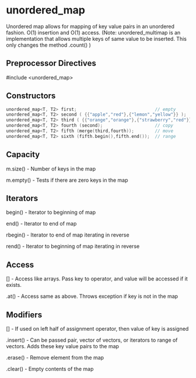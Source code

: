 # unordered_map

Unordered map allows for mapping of key value pairs in an unordered fashion. O(1) insertion and O(1) access. (Note: unordered_multimap is an implementation that allows multiple keys of same value to be inserted. This only changes the method .count() )

## Preprocessor Directives

#include \<unordered_map\>

## Constructors

```c++
unordered_map<T, T2> first;                              // empty
unordered_map<T, T2> second ( {{"apple","red"},{"lemon","yellow"}} );       // init list
unordered_map<T, T2> third ( {{"orange","orange"},{"strawberry","red"}} );  // init list
unordered_map<T, T2> fourth (second);                    // copy
unordered_map<T, T2> fifth (merge(third,fourth));        // move
unordered_map<T, T2> sixth (fifth.begin(),fifth.end());  // range
```
## Capacity
m.size() - Number of keys in the map

m.empty() - Tests if there are zero keys in the map

## Iterators

begin() - Iterator to beginning of map

end() - Iterator to end of map

rbegin() - Iterator to end of map iterating in reverse

rend() - Iterator to beginning of map iterating in reverse

## Access

[] - Access like arrays. Pass key to operator, and value will be accessed if it exists. 

.at() - Access same as above. Throws exception if key is not in the map

## Modifiers

[] - If used on left half of assignment operator, then value of key is assigned

.insert() - Can be passed pair, vector of vectors, or iterators to range of vectors. Adds these key value pairs to the map

.erase() - Remove element from the map

.clear() - Empty contents of the map

